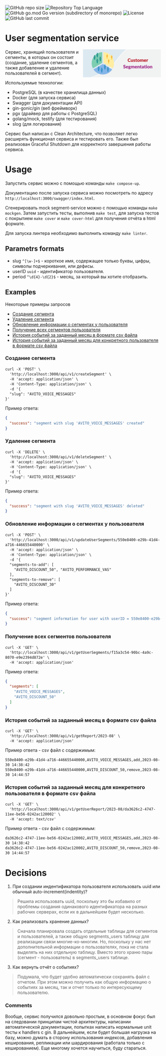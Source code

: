 ![GitHub repo size](https://img.shields.io/github/repo-size/Morozhkaa/User-segmentation-service)
![Repository Top Language](https://img.shields.io/github/languages/top/Morozhkaa/User-segmentation-service)
![GitHub go.mod Go version (subdirectory of monorepo)](https://img.shields.io/github/go-mod/go-version/Morozhkaa/User-segmentation-service)
![License](https://img.shields.io/badge/license-MIT-green)
![GitHub last commit](https://img.shields.io/github/last-commit/Morozhkaa/User-segmentation-service)

# User segmentation service

<img align="right" width="50%" src="./images/Customer-Segmentation.png">

Cервис, хранящий пользователя и сегменты, в которых он состоит (создание, удаление сегментов, а также добавление и удаление пользователей в сегмент).

Используемые технологии:
- PostgreSQL (в качестве хранилища данных)
- Docker (для запуска сервиса)
- Swagger (для документации API)
- gin-gonic/gin (веб фреймворк)
- pgx (драйвер для работы с PostgreSQL)
- golang/mock, testify (для тестирования)
- slog (для логирования)

Сервис был написан с Clean Architecture, что позволяет легко расширять функционал сервиса и тестировать его. Также был реализован Graceful Shutdown для корректного завершения работы сервиса.


# Usage

Запустить сервис можно с помощью команды `make compose-up`.

Документацию после запуска сервиса можно посмотреть по адресу `http://localhost:3000/swagger/index.html`.

Сгенерировать mock segment-service можно с помощью команды `make mockgen`. Затем запустить тесты, выполнив `make test`, для запуска тестов с покрытием `make cover` и `make cover-html` для получения отчёта в html формате.

Для запуска линтера необходимо выполнить команду `make linter`.


## Parametrs formats
  * slug  `^[\w-]+$` - короткое имя, содержащее только буквы, цифры, символы подчеркивания, или дефисы.
  * userID  `uuid` - идентификатор пользователя.
  * period  `^\d{4}-\d{2}$` - месяц, за который вы хотите отобразить.


## Examples

Некоторые примеры запросов
- [Создание сегмента](#create)
- [Удаление сегмента](#delete)
- [Обновление информации о сегментах у пользователя](#update)
- [Получение всех сегментов пользователя](#getSegments)
- [История событий за заданный месяц в формате csv файла](#report)
- [История событий за заданный месяц для конкретного пользователя в формате csv файла](#userreport)


### Создание сегмента <a name="create"></a>

```curl
curl -X 'POST' \
  'http://localhost:3000/api/v1/createSegment' \
  -H 'accept: application/json' \
  -H 'Content-Type: application/json' \
  -d '{
  "slug": "AVITO_VOICE_MESSAGES"
}'
```
Пример ответа:
```json
{
  "success": "segment with slug 'AVITO_VOICE_MESSAGES' created"
}
```

### Удаление сегмента <a name="delete"></a>

```curl
curl -X 'DELETE' \
  'http://localhost:3000/api/v1/deleteSegment' \
  -H 'accept: application/json' \
  -H 'Content-Type: application/json' \
  -d '{
  "slug": "AVITO_VOICE_MESSAGES"
}'
```
Пример ответа:
```json
{
  "success": "segment with slug 'AVITO_VOICE_MESSAGES' deleted"
}
```


### Обновление информации о сегментах у пользователя <a name="update"></a>

```curl
curl -X 'POST' \
  'http://localhost:3000/api/v1/updateUserSegments/550e8400-e29b-41d4-a716-446655440000' \
  -H 'accept: application/json' \
  -H 'Content-Type: application/json' \
  -d '{
  "segments-to-add": [
    "AVITO_DISCOUNT_50", "AVITO_PERFORMANCE_VAS"
  ],
  "segments-to-remove": [
    "AVITO_DISCOUNT_30"
  ]
}'
```
Пример ответа:
```json
{
  "success": "segment information for user with userID = 550e8400-e29b-41d4-a716-446655440000 updated"
}
```


### Получение всех сегментов пользователя <a name="getSegments"></a>

```curl
curl -X 'GET' \
  'http://localhost:3000/api/v1/getUserSegments/f15a3c54-90bc-4a9c-8070-e9e2394d872e' \
  -H 'accept: application/json'
```
Пример ответа:
```json
{
  "segments": [
    "AVITO_VOICE_MESSAGES",
    "AVITO_DISCOUNT_50"
  ]
}
```


### История событий за заданный месяц в формате csv файла <a name="report"></a>

```curl
curl -X 'GET' \
  'http://localhost:3000/api/v1/getReport/2023-08' \
  -H 'accept: application/json'
```
Пример ответа - csv файл с содержимым: 


```text/csv 
550e8400-e29b-41d4-a716-446655440000,AVITO_VOICE_MESSAGES,add,2023-08-30 14:38:42
550e8400-e29b-41d4-a716-446655440000,AVITO_DISCOUNT_50,remove,2023-08-30 14:44:57
```


### История событий за заданный месяц для конкретного пользователя в формате csv файла <a name="userreport"></a>

```curl
curl -X 'GET' \
  'http://localhost:3000/api/v1/getUserReport/2023-08/da3626c2-4747-11ee-be56-0242ac120002' \
  -H 'accept: text/csv'
```
Пример ответа - csv файл с содержимым: 


```text/csv 
da3626c2-4747-11ee-be56-0242ac120002,AVITO_VOICE_MESSAGES,add,2023-08-30 14:38:42
da3626c2-4747-11ee-be56-0242ac120002,AVITO_DISCOUNT_50,remove,2023-08-30 14:44:57
```

# Decisions <a name="decisions"></a>

1. При создании индентификатора пользователя использовать uuid или обычный auto-increment(indentity)?

> Решила использовать uuid, поскольку это бы избавило от проблемы создания одинакового идентификатора на разных рабочих серверах, если их в дальнейшем будет несколько.

2. Как реализовать хранение данных?

> Сначала планировала создать отдельные таблицы для сегментов и пользователей, а также общую segments_users таблицу для реализации связи многие-ко-многим. Но, поскольку у нас нет дополнительной информации о пользователях, пока не стала выделять на них отдельную таблицу. Вместо этого храню пары (сегмент - пользователь) в segments_users таблице.

3. Как вернуть отчёт о событиях?

> Подумала, что будет удобно автоматически сохранять файл с отчетом. При этом можно получить как общую информацию о событиях за месяц, так и отчет только по интересующему пользователю.


### Сomments

Вообще, сервис получился довольно простым, в основном фокус был на следовании принципам чистой архитектуры, написании автоматической документации, попытках написать нормальные unit тесты к handlers с gin. В дальнейшем, если будет большая нагрузка на базу, можно думать в сторону использования индексов, добавления кеширования, репликации или шардирования (работала только с кешированием). Еще многому хочется научиться, буду стараться.